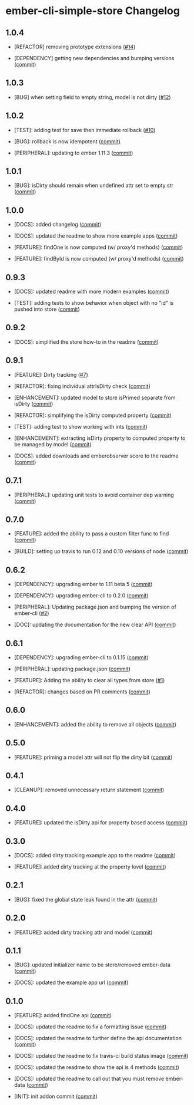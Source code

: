 ember-cli-simple-store Changelog
==============================

1.0.4
-----

* [REFACTOR] removing prototype extensions
  ([#14](https://github.com/toranb/ember-cli-simple-store/pull/14))

* [DEPENDENCY] getting new dependencies and bumping versions
  ([commit](https://github.com/toranb/ember-cli-simple-store/commit/9f2e9b867edf99a4b0b49e087bf4f8408768e4a1))


1.0.3
-----

* [BUG] when setting field to empty string, model is not dirty
  ([#12](https://github.com/toranb/ember-cli-simple-store/pull/12))


1.0.2
-----

* [TEST]: adding test for save then immediate rollback
  ([#10](https://github.com/toranb/ember-cli-simple-store/pull/10))

* [BUG]: rollback is now idempotent
  ([commit](https://github.com/toranb/ember-cli-simple-store/commit/2d0cc9417b1bee7f674923906953045e8dc61a97))

* [PERIPHERAL]: updating to ember 1.11.3
  ([commit](https://github.com/toranb/ember-cli-simple-store/commit/aa572e44b1a9c057726ea9d5a5782e59cb7e5727))


1.0.1
-----

* [BUG]: isDirty should remain when undefined attr set to empty str
  ([commit](https://github.com/toranb/ember-cli-simple-store/commit/944f9c56d4282c6d9d887128ca9a8f45d81998fe))


1.0.0
-----

* [DOCS]: added changelog
  ([commit](https://github.com/toranb/ember-cli-simple-store/commit/d93349710094cd9fdc7cfb5775582f1cb36a4cfe))

* [DOCS]: updated the readme to show more example apps
  ([commit](https://github.com/toranb/ember-cli-simple-store/commit/0522f17209aed395de42e15175c8f7293f3944dd))

* [FEATURE]: findOne is now computed (w/ proxy'd methods)
  ([commit](https://github.com/toranb/ember-cli-simple-store/commit/b89b1808e45986e2bf9f29fea09f4df8cf5e6c12))

* [FEATURE]: findById is now computed (w/ proxy'd methods)
  ([commit](https://github.com/toranb/ember-cli-simple-store/commit/ab9c7dabe6da3efaa62480b96ccaecd1069f1e8b))


0.9.3
-----

* [DOCS]: updated readme with more modern examples
  ([commit](https://github.com/toranb/ember-cli-simple-store/commit/daa1b037fe550604a80bc92ab775ea563960157f))

* [TEST]: adding tests to show behavior when object with no "id" is pushed into store
  ([commit](https://github.com/toranb/ember-cli-simple-store/commit/212ba12cedda8721859d78e011405c6a6c049990))

0.9.2
-----

* [DOCS]: simplified the store how-to in the readme
  ([commit](https://github.com/toranb/ember-cli-simple-store/commit/39b75b67fa68e7f8e7c42058c8c00d28fa9d2fd5))

0.9.1
-----

* [FEATURE]: Dirty tracking
  ([#7](https://github.com/toranb/ember-cli-simple-store/pull/7))

* [REFACTOR]: fixing individual attrIsDirty check
  ([commit](https://github.com/toranb/ember-cli-simple-store/commit/558db91b818e22133f72d617821c1a402ea41d0b))

* [ENHANCEMENT]: updated model to store isPrimed separate from isDirty
  ([commit](https://github.com/toranb/ember-cli-simple-store/commit/5a861b997c257fceceff01ad078330c428c60086))

* [REFACTOR]: simplifying the isDirty computed property
  ([commit](https://github.com/toranb/ember-cli-simple-store/commit/cfdcdf9c3b1f30d1ed470db6a9dfe62b4b756123))

* [TEST]: adding test to show working with ints
  ([commit](https://github.com/toranb/ember-cli-simple-store/commit/e8277b130fdb390c9fa0f6c06753fd82679f8627))

* [ENHANCEMENT]: extracting isDirty property to computed property to be managed by model
  ([commit](https://github.com/toranb/ember-cli-simple-store/commit/52399c757053d97a26a24e712ccb0d483bbe8e9f))

* [DOCS]: added downloads and emberobserver score to the readme
  ([commit](https://github.com/toranb/ember-cli-simple-store/commit/aff3a5680962f23498afb0fece8277cac166370b))

0.7.1
-----

* [PERIPHERAL]: updating unit tests to avoid container dep warning
  ([commit](https://github.com/toranb/ember-cli-simple-store/commit/1fcc7001635f30907d14cf9ded7e60b8178774f7))

0.7.0
-----

* [FEATURE]: added the ability to pass a custom filter func to find
  ([commit](https://github.com/toranb/ember-cli-simple-store/commit/20822288fbf0c37879659f6ef9f7149bd1eb3e70))

* [BUILD]: setting up travis to run 0.12 and 0.10 versions of node
  ([commit](https://github.com/toranb/ember-cli-simple-store/commit/ab74ad171d0b8bd4531c8908e4c98e3feba1e973))

0.6.2
-----

* [DEPENDENCY]: upgrading ember to 1.11 beta 5
  ([commit](https://github.com/toranb/ember-cli-simple-store/commit/9e5ea860c89588ae5e5f5437ffa8315ca02174d9))

* [DEPENDENCY]: upgrading ember-cli to 0.2.0
  ([commit](https://github.com/toranb/ember-cli-simple-store/commit/27bee82aad7b1b52161e695564ece7461df120a6))

* [PERIPHERAL]: Updating package.json and bumping the version of ember-cli
  ([#2](https://github.com/toranb/ember-cli-simple-store/pull/2))

* [DOC]: updating the documentation for the new clear API
  ([commit](https://github.com/toranb/ember-cli-simple-store/commit/e0b976601041eba69eaa99afaa405482b4e3b7c9))

0.6.1
-----

* [DEPENDENCY]: upgrading ember-cli to 0.1.15
  ([commit](https://github.com/toranb/ember-cli-simple-store/commit/2d9944bb91b2770f3d175742947fabe0655c2273))

* [PERIPHERAL]: updating package.json
  ([commit](https://github.com/toranb/ember-cli-simple-store/commit/cae91b9d9a0e62751c55237e22a60219cc7912a5))

* [FEATURE]: Adding the ability to clear all types from store
  ([#1](https://github.com/toranb/ember-cli-simple-store/pull/1))

* [REFACTOR]: changes based on PR comments
  ([commit](https://github.com/toranb/ember-cli-simple-store/commit/9be10f8bdea08450a42eaec44250bb9ddc9dc484))

0.6.0
-----

* [ENHANCEMENT]: added the ability to remove all objects
  ([commit](https://github.com/toranb/ember-cli-simple-store/commit/25a6ae0d308e011b7f385de3aebd0ffc32153c19))

0.5.0
-----

* [FEATURE]: priming a model attr will not flip the dirty bit
  ([commit](https://github.com/toranb/ember-cli-simple-store/commit/c537a5858c2ad518e44f7a05c2500603e237df63))


0.4.1
-----

* [CLEANUP]: removed unnecessary return statement
  ([commit](https://github.com/toranb/ember-cli-simple-store/commit/c0e16247b2917e5ba81f9243b5d21a4ffdd17e47))

0.4.0
-----

* [FEATURE]: updated the isDirty api for property based access
  ([commit](https://github.com/toranb/ember-cli-simple-store/commit/9c198d764567678665b1d63ebee2383ba48008e0))

0.3.0
-----

* [DOCS]: added dirty tracking example app to the readme
  ([commit](https://github.com/toranb/ember-cli-simple-store/commit/081cd6a3450a987ae13c1ba21b6513aeb5fc80ae))

* [FEATURE]: added dirty tracking at the property level
  ([commit](https://github.com/toranb/ember-cli-simple-store/commit/5b0801263e73ee8ecc684200a0c93c000ffa3763))

0.2.1
-----

* [BUG]: fixed the global state leak found in the attr
  ([commit](https://github.com/toranb/ember-cli-simple-store/commit/b812ccacadae665226a3db7b9b88652754661772))

0.2.0
-----

* [FEATURE]: added dirty tracking attr and model
  ([commit](https://github.com/toranb/ember-cli-simple-store/commit/0f61e0a0cc5be916107b88b5ac918aa630130496))

0.1.1
-----

* [BUG]: updated initializer name to be store/removed ember-data
  ([commit](https://github.com/toranb/ember-cli-simple-store/commit/d16e84e97303223dace0add7235a76f3d09ea4f9))

* [DOCS]: updated the example app url
  ([commit](https://github.com/toranb/ember-cli-simple-store/commit/737eb7267fee5a3c4d17a1ad627537f4d4ae492f))

0.1.0
-----

* [FEATURE]: added findOne api
  ([commit](https://github.com/toranb/ember-cli-simple-store/commit/f7d35b9ce02ce65a633af2e1ec4092e0af6c5b96))

* [DOCS]: updated the readme to fix a formatting issue
  ([commit](https://github.com/toranb/ember-cli-simple-store/commit/df7eb0f4f40cc1c9fa1c35da0258bff20dd276e0))

* [DOCS]: updated the readme to further define the api documentation
  ([commit](https://github.com/toranb/ember-cli-simple-store/commit/36a5aa5e3179eaa777b569766ae8c1c1c38b3172))

* [DOCS]: updated the readme to fix travis-ci build status image
  ([commit](https://github.com/toranb/ember-cli-simple-store/commit/08c65db8be2b9e9c08192c48a96d9c66e1458c3f))

* [DOCS]: updated the readme to show the api is 4 methods
  ([commit](https://github.com/toranb/ember-cli-simple-store/commit/3ca803e6c5e43a776343e70d2951f922b849c5cd))

* [DOCS]: updated the readme to call out that you must remove ember-data
  ([commit](https://github.com/toranb/ember-cli-simple-store/commit/4f0d6951c321c021fbe3f60cf072e4a4cebdae8b))

* [INIT]: init addon commit
  ([commit](https://github.com/toranb/ember-cli-simple-store/commit/1d56e42710f20d1ea06d5d2c8cb891329d8d9d55))

